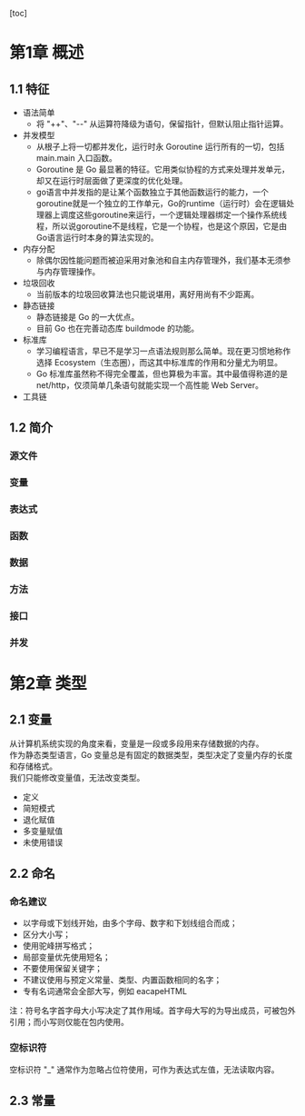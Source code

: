 [toc]

# 第1章 概述

## 1.1 特征

- 语法简单  
  - 将 "++"、"--" 从运算符降级为语句，保留指针，但默认阻止指针运算。
- 并发模型
  - 从根子上将一切都并发化，运行时永 Goroutine 运行所有的一切，包括 main.main 入口函数。
  - Goroutine 是 Go 最显著的特征。它用类似协程的方式来处理并发单元，却又在运行时层面做了更深度的优化处理。
  - go语言中并发指的是让某个函数独立于其他函数运行的能力，一个goroutine就是一个独立的工作单元，Go的runtime（运行时）会在逻辑处理器上调度这些goroutine来运行，一个逻辑处理器绑定一个操作系统线程，所以说goroutine不是线程，它是一个协程，也是这个原因，它是由Go语言运行时本身的算法实现的。
- 内存分配
  - 除偶尔因性能问题而被迫采用对象池和自主内存管理外，我们基本无须参与内存管理操作。
- 垃圾回收
  - 当前版本的垃圾回收算法也只能说堪用，离好用尚有不少距离。
- 静态链接
  - 静态链接是 Go 的一大优点。
  - 目前 Go 也在完善动态库 buildmode 的功能。
- 标准库
  - 学习编程语言，早已不是学习一点语法规则那么简单。现在更习惯地称作选择 Ecosystem（生态圈），而这其中标准库的作用和分量尤为明显。
  - Go 标准库虽然称不得完全覆盖，但也算极为丰富。其中最值得称道的是 net/http，仅须简单几条语句就能实现一个高性能 Web Server。
- 工具链

## 1.2 简介

### 源文件

### 变量

### 表达式

### 函数

### 数据

### 方法

### 接口

### 并发

# 第2章 类型

## 2.1 变量

从计算机系统实现的角度来看，变量是一段或多段用来存储数据的内存。  
作为静态类型语言，Go 变量总是有固定的数据类型，类型决定了变量内存的长度和存储格式。  
我们只能修改变量值，无法改变类型。

- 定义
- 简短模式
- 退化赋值
- 多变量赋值
- 未使用错误

## 2.2 命名

### 命名建议

- 以字母或下划线开始，由多个字母、数字和下划线组合而成；
- 区分大小写；
- 使用驼峰拼写格式；
- 局部变量优先使用短名；
- 不要使用保留关键字；
- 不建议使用与预定义常量、类型、内置函数相同的名字；
- 专有名词通常会全部大写，例如 eacapeHTML

注：符号名字首字母大小写决定了其作用域。首字母大写的为导出成员，可被包外引用；而小写则仅能在包内使用。  

### 空标识符

空标识符 "_" 通常作为忽略占位符使用，可作为表达式左值，无法读取内容。  

## 2.3 常量  